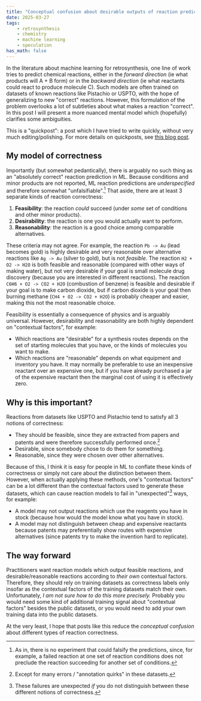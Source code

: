 ```yaml
---
title: "Conceptual confusion about desirable outputs of reaction prediction models."
date: 2025-03-27
tags:
    - retrosynthesis
    - chemistry
    - machine learning
    - speculation
has_math: false
---
```


In the literature about machine learning for retrosynthesis, one line of work
tries to predict chemical reactions, either in the _forward direction_ (ie what
products will A + B form) or in the _backward direction_ (ie what reactants
could react to produce molecule C). Such models are often trained on datasets
of known reactions like Pistachio or USPTO, with the hope of generalizing to
new "correct" reactions. However, this formulation of the problem overlooks a
lot of subtleties about what makes a reaction "correct". In this post I will
present a more nuanced mental model which (hopefully) clarifies some
ambiguities.

<!-- TEASER_END -->

<div class="alert alert-info">
This is a "quickpost": a post which I have tried to write quickly, without very much editing/polishing.
For more details on quickposts, see
<a href="/blog/2025-02-11-lowering-quality/">this blog post</a>.
</div>

## My model of correctness

Importantly (but somewhat pedantically), there is arguably no such thing as an
"absolutely correct" reaction prediction in ML. Because conditions and minor
products are not reported, ML reaction predictions are _underspecified_ and
therefore somewhat "unfalsifiable".[^unfalsifiable] That aside, there are at
least 3 separate kinds of reaction correctness:

[^unfalsifiable]: As in, there is no experiment that could falsify the predictions, since, for example, a failed reaction at one set of reaction conditions does not preclude the reaction succeeding for another set of conditions.

1. **Feasibility**: the reaction _could_ succeed (under _some_ set of
   conditions and other minor products).
2. **Desirability**: the reaction is one you would actually want to perform.
3. **Reasonability**: the reaction is a good choice among comparable
   alternatives.

These criteria may not agree. For example, the reaction `Pb -> Au` (lead
becomes gold) is highly desirable and very reasonable over alternative
reactions like `Ag -> Au` (silver to gold), but is not _feasible_. The reaction
`H2 + O2 -> H2O` is both feasible and reasonable (compared with other ways of
making water), but not very desirable if your goal is small molecule drug
discovery (because you are interested in different reactions). The reaction
`C6H6 + O2 -> CO2 + H2O` (combustion of benzene) is feasible and desirable if
your goal is to make carbon dioxide, but if carbon dioxide is your goal then
burning methane (`CH4 + O2 -> CO2 + H2O`) is probably cheaper and easier,
making this not the most reasonable choice.

Feasibility is essentially a consequence of physics and is arguably universal.
However, desirability and reasonability are both highly dependent on
"contextual factors", for example:

- Which reactions are "desirable" for a synthesis routes depends on the set of
  starting molecules that you have, or the kinds of molecules you want to make.
- Which reactions are "reasonable" depends on what equipment and inventory you
  have. It may normally be preferable to use an inexpensive reactant over an
  expensive one, but if you have already purchased a jar of the expensive
  reactant then the marginal cost of using it is effectively zero.

## Why is this important?

Reactions from datasets like USPTO and Pistachio tend to satisfy all 3 notions
of correctness:

- They should be feasible, since they are extracted from papers and patents and
  were therefore successfully performed once.[^errors]
- Desirable, since somebody chose to do them for something.
- Reasonable, since they were chosen over other alternatives.

[^errors]: Except for many errors / "annotation quirks" in these datasets.

Because of this, I think it is easy for people in ML to conflate these kinds of
correctness or simply not care about the distinction between them. However,
when actually applying these methods, one's "contextual factors" can be a lot
different than the contextual factors used to generate these datasets, which
can cause reaction models to fail in "unexpected"[^unexpected] ways, for
example:

[^unexpected]: These failures are unexpected _if_ you do not distinguish between these different notions of correctness.

- A model may not output reactions which use the reagents you have in stock
  (because how would the model know what you have in stock).
- A model may not distinguish between cheap and expensive reactants because
  patents may preferentially show routes with expensive alternatives (since
  patents try to make the invention hard to replicate).

## The way forward

Practitioners want reaction models which output feasible reactions, and
desirable/reasonable reactions according to _their own_ contextual factors.
Therefore, they should rely on training datasets as correctness labels only
insofar as the contextual factors of the training datasets match their own.
Unfortunately, _I am not sure how to do this more precisely._ Probably you
would need some kind of additional training signal about "contextual factors"
besides the public datasets, or you would need to add your own training data
into the public datasets.

At the very least, I hope that posts like this reduce the _conceptual
confusion_ about different types of reaction correctness.

